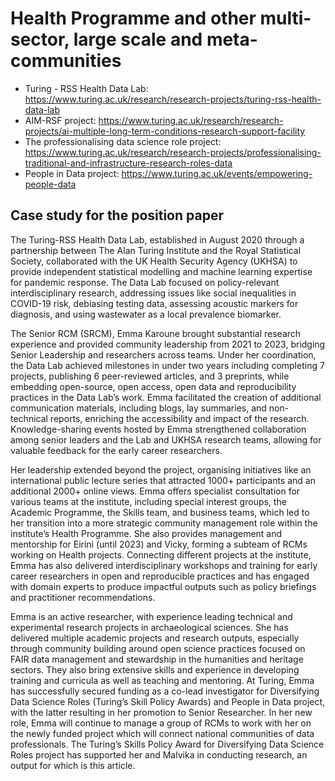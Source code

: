 # Health Programme and other multi-sector, large scale and meta-communities

- Turing - RSS Health Data Lab: https://www.turing.ac.uk/research/research-projects/turing-rss-health-data-lab
- AIM-RSF project: https://www.turing.ac.uk/research/research-projects/ai-multiple-long-term-conditions-research-support-facility 
- The professionalising data science role project: https://www.turing.ac.uk/research/research-projects/professionalising-traditional-and-infrastructure-research-roles-data
- People in Data project: https://www.turing.ac.uk/events/empowering-people-data

## Case study for the position paper

The Turing-RSS Health Data Lab, established in August 2020 through a partnership between The Alan Turing Institute and the Royal Statistical Society, collaborated with the UK Health Security Agency (UKHSA) to provide independent statistical modelling and machine learning expertise for pandemic response. The Data Lab focused on policy-relevant interdisciplinary research, addressing issues like social inequalities in COVID-19 risk, debiasing testing data, assessing acoustic markers for diagnosis, and using wastewater as a local prevalence biomarker. 

The Senior RCM (SRCM), Emma Karoune brought substantial research experience and provided community leadership from 2021 to 2023, bridging Senior Leadership and researchers across teams. Under her coordination, the Data Lab achieved milestones in under two years including completing 7 projects, publishing 6 peer-reviewed articles, and 3 preprints, while embedding open-source, open access, open data and reproducibility practices in the Data Lab’s work. Emma facilitated the creation of additional communication materials, including blogs, lay summaries, and non-technical reports, enriching the accessibility and impact of the research. Knowledge-sharing events hosted by Emma strengthened collaboration among senior leaders and the Lab and UKHSA research teams, allowing for valuable feedback for the early career researchers. 

Her leadership extended beyond the project, organising initiatives like an international public lecture series that attracted 1000+ participants and an additional 2000+ online views. Emma offers specialist consultation for various teams at the institute, including special interest groups, the Academic Programme, the Skills team, and business teams, which led to her transition into a more strategic community management role within the institute’s Health Programme. She also provides management and mentorship for Eirini (until 2023) and Vicky, forming a subteam of RCMs working on Health projects. Connecting different projects at the institute, Emma has also delivered interdisciplinary workshops and training for early career researchers in open and reproducible practices and has engaged with domain experts to produce impactful outputs such as policy briefings and practitioner recommendations. 

Emma is an active researcher, with experience leading technical and experimental research projects in archaeological sciences. She has delivered multiple academic projects and research outputs, especially through community building around open science practices focused on FAIR data management and stewardship in the humanities and heritage sectors. They also bring extensive skills and experience in developing training and curricula as well as teaching and mentoring. At Turing, Emma has successfully secured funding as a co-lead investigator for Diversifying Data Science Roles (Turing’s Skill Policy Awards) and People in Data project, with the latter resulting in her promotion to Senior Researcher. In her new role, Emma will continue to manage a group of RCMs to work with her on the newly funded project which will connect national communities of data professionals. The Turing’s Skills Policy Award for Diversifying Data Science Roles project has supported her and Malvika in conducting research, an output for which is this article.
